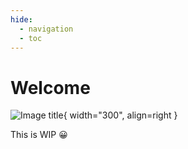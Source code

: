 ```yaml
---
hide:
  - navigation
  - toc
---
```


# Welcome

![Image title](images/jonatan_rasmussen.jpg){ width="300", align=right }

This is WIP 😀
